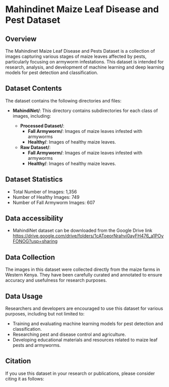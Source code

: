 # Mahindinet Maize Leaf Disease and Pest Dataset

## Overview

The Mahindinet Maize Leaf Disease and Pests Dataset is a collection of images capturing various stages of maize leaves affected by pests, particularly focusing on armyworm infestations. This dataset is intended for research, analysis, and development of machine learning and deep learning models for pest detection and classification.

## Dataset Contents

The dataset contains the following directories and files:

- **MahindiNet/**: This directory contains subdirectories for each class of images, including:
  
  - **Processed Dataset/**: 
    - **Fall Armyworm/**: Images of maize leaves infested with armyworms
    - **Healthy/**: Images of healthy maize leaves.
  - **Raw Dataset/**: 
    - **Fall Armyworm/**: Images of maize leaves infested with armyworms
    - **Healthy/**: Images of healthy maize leaves.

## Dataset Statistics

- Total Number of Images: 1,356
- Number of Healthy Images: 749
- Number of Fall Armyworm Images: 607

## Data accessibility
- MahindiNet dataset  can be downloaded from the Google Drive link https://drive.google.com/drive/folders/1cAToeorNrahvi0ayFH476_a1POyFONOG?usp=sharing

## Data Collection

The images in this dataset were collected directly from the maize farms in Western Kenya. They have been carefully curated and annotated to ensure accuracy and usefulness for research purposes.

## Data Usage

Researchers and developers are encouraged to use this dataset for various purposes, including but not limited to:

- Training and evaluating machine learning models for pest detection and classification.
- Researching pest and disease control and agriculture.
- Developing educational materials and resources related to maize leaf pests and armyworms.

## Citation

If you use this dataset in your research or publications, please consider citing it as follows:

